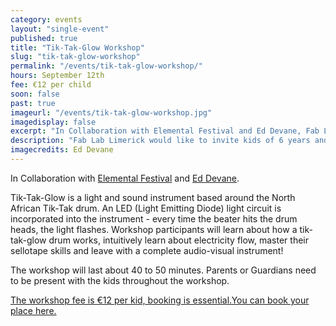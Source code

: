```yaml
---
category: events
layout: "single-event"
published: true
title: "Tik-Tak-Glow Workshop"
slug: "tik-tak-glow-workshop"
permalink: "/events/tik-tak-glow-workshop/"
hours: September 12th
fee: €12 per child
soon: false
past: true
imageurl: "/events/tik-tak-glow-workshop.jpg"
imagedisplay: false
excerpt: "In Collaboration with Elemental Festival and Ed Devane, Fab Lab Limerick would like to invite kids of 6 years and up to build their very own Tik-Tak-Glow instrument."
description: "Fab Lab Limerick would like to invite kids of 6 years and up to build their very own Tik-Tak-Glow instrument."
imagecredits: Ed Devane
---
```


In Collaboration with [Elemental Festival](http://www.elementalfestival.com/) and [Ed Devane](http://www.eddevane.com/). 

Tik-Tak-Glow is a light and sound instrument based around the North African Tik-Tak drum. An LED (Light Emitting Diode) light circuit is incorporated into the instrument - every time the beater hits the drum heads, the light flashes. Workshop participants will learn about how a tik-tak-glow drum works, intuitively learn about electricity flow, master their sellotape skills and leave with a complete audio-visual instrument!

The workshop will last about 40 to 50 minutes. Parents or Guardians need to be present with the kids throughout the workshop.

[The workshop fee is €12 per kid, booking is essential.You can book your place here.](http://fablablimerick.ticketleap.com/tik-tak-glow-workshop/)
